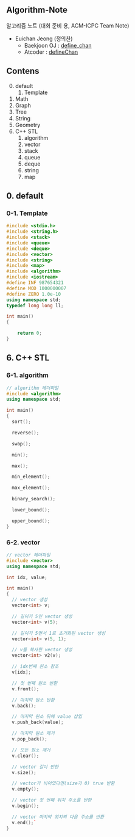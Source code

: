 ## Algorithm-Note

알고리즘 노트 (대회 준비 용, ACM-ICPC Team Note)

* Euichan Jeong (정의찬)
  * Baekjoon OJ : [define_chan](https://www.acmicpc.net/user/define_chan)
  * Atcoder : [defineChan](https://atcoder.jp/)

## Contens

0. default
    1. Template
0. Math
0. Graph
0. Tree
0. String
0. Geometry
0. C++ STL
    1. algorithm
    1. vector
    1. stack
    1. queue
    1. deque
    1. string
    1. map

## 0. default

### 0-1. Template

```cpp
#include <stdio.h>
#include <string.h>
#include <stack>
#include <queue>
#include <deque>
#include <vector>
#include <string>
#include <map>
#include <algorithm>
#include <iostream>
#define INF 987654321
#define MOD 1000000007
#define ZERO 1.0e-10
using namespace std;
typedef long long ll;

int main()
{

	return 0;
}
```

## 6. C++ STL

### 6-1. algorithm

```cpp
// algorithm 헤더파일
#include <algorithm>
using namespace std;

int main()
{
  sort();

  reverse();

  swap();

  min();

  max();

  min_element();

  max_element();

  binary_search();

  lower_bound();

  upper_bound();
}
```

### 6-2. vector

```cpp
// vector 헤더파일
#include <vector>
using namespace std;

int idx, value;

int main()
{
  // vector 생성
  vector<int> v;

  // 길이가 5인 vector 생성
  vector<int> v(5);

  // 길이가 5면서 1로 초기화된 vector 생성
  vector<int> v(5, 1);

  // v를 복사한 vector 생성
  vector<int> v2(v);

  // idx번째 원소 참조
  v[idx];

  // 첫 번째 원소 반환
  v.front();

  // 마지막 원소 반환
  v.back();

  // 마지막 원소 뒤에 value 삽입
  v.push_back(value);

  // 마지막 원소 제거
  v.pop_back();

  // 모든 원소 제거
  v.clear();

  // vector 길이 반환
  v.size();

  // vector가 비어있다면(size가 0) true 반환
  v.empty();

  // vector 첫 번째 위치 주소를 반환
  v.begin();

  // vector 마지막 위치의 다음 주소를 반환
  v.end();`
}
```

